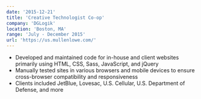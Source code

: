 ```yaml
---
date: '2015-12-21'
title: 'Creative Technologist Co-op'
company: 'DGLogik'
location: 'Boston, MA'
range: 'July - December 2015'
url: 'https://us.mullenlowe.com/'
---
```


- Developed and maintained code for in-house and client websites primarily using HTML, CSS, Sass, JavaScript, and jQuery
- Manually tested sites in various browsers and mobile devices to ensure cross-browser compatibility and responsiveness
- Clients included JetBlue, Lovesac, U.S. Cellular, U.S. Department of Defense, and more
